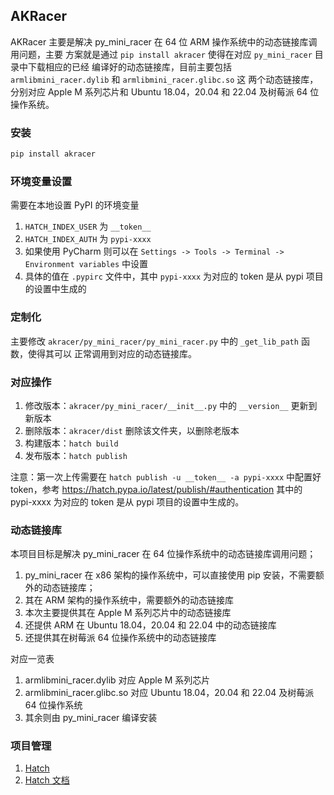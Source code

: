 ## AKRacer

AKRacer 主要是解决 py_mini_racer 在 64 位 ARM 操作系统中的动态链接库调用问题，主要
方案就是通过 `pip install akracer` 使得在对应 `py_mini_racer` 目录中下载相应的已经
编译好的动态链接库，目前主要包括 `armlibmini_racer.dylib` 和 `armlibmini_racer.glibc.so` 这
两个动态链接库，分别对应 Apple M 系列芯片和 Ubuntu 18.04，20.04 和 22.04 及树莓派 64 位操作系统。

### 安装

```bash
pip install akracer
```

### 环境变量设置

需要在本地设置 PyPI 的环境变量

1. `HATCH_INDEX_USER` 为 `__token__`
2. `HATCH_INDEX_AUTH` 为 `pypi-xxxx`
3. 如果使用 PyCharm 则可以在 `Settings -> Tools -> Terminal -> Environment variables` 中设置
4. 具体的值在 `.pypirc` 文件中，其中 `pypi-xxxx` 为对应的 token 是从 pypi 项目的设置中生成的

### 定制化

主要修改 `akracer/py_mini_racer/py_mini_racer.py` 中的 `_get_lib_path` 函数，使得其可以
正常调用到对应的动态链接库。

### 对应操作

1. 修改版本：`akracer/py_mini_racer/__init__.py` 中的 `__version__` 更新到新版本
2. 删除版本：`akracer/dist` 删除该文件夹，以删除老版本
3. 构建版本：`hatch build`
4. 发布版本：`hatch publish`

注意：第一次上传需要在 `hatch publish -u __token__ -a pypi-xxxx` 中配置好 token，参考
https://hatch.pypa.io/latest/publish/#authentication 其中的 pypi-xxxx 为对应的 token 是从
pypi 项目的设置中生成的。

### 动态链接库

本项目目标是解决 py_mini_racer 在 64 位操作系统中的动态链接库调用问题；

1. py_mini_racer 在 x86 架构的操作系统中，可以直接使用 pip 安装，不需要额外的动态链接库；
2. 其在 ARM 架构的操作系统中，需要额外的动态链接库
3. 本次主要提供其在 Apple M 系列芯片中的动态链接库
4. 还提供 ARM 在 Ubuntu 18.04，20.04 和 22.04 中的动态链接库
5. 还提供其在树莓派 64 位操作系统中的动态链接库

对应一览表

1. armlibmini_racer.dylib 对应 Apple M 系列芯片
2. armlibmini_racer.glibc.so 对应 Ubuntu 18.04，20.04 和 22.04 及树莓派 64 位操作系统
3. 其余则由 py_mini_racer 编译安装

### 项目管理

1. [Hatch](https://github.com/pypa/hatch)
2. [Hatch 文档](https://hatch.pypa.io/)